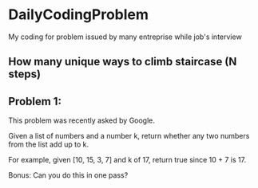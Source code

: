 # DailyCodingProblem
My coding for problem issued by many entreprise while job's interview

## How many unique ways to climb staircase (N steps)

## Problem 1:
This problem was recently asked by Google.

Given a list of numbers and a number k, return whether any two numbers from the list add up to k.

For example, given [10, 15, 3, 7] and k of 17, return true since 10 + 7 is 17.

Bonus: Can you do this in one pass?
